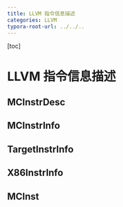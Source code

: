 ```yaml
---
title: LLVM 指令信息描述
categories: LLVM
typora-root-url: ../../..
---
```


[toc]

# LLVM 指令信息描述

## MCInstrDesc



## MCInstrInfo



## TargetInstrInfo



## X86InstrInfo



## MCInst

